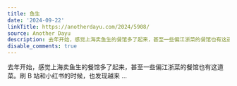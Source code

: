 ```yaml
---
title: 鱼生
date: '2024-09-22'
linkTitle: https://anotherdayu.com/2024/5908/
source: Another Dayu
description: 去年开始，感觉上海卖鱼生的餐馆多了起来，甚至一些偏江浙菜的餐馆也有这道菜。刷 B 站和小红书的时候，也发现越来 ...
disable_comments: true
---
```

去年开始，感觉上海卖鱼生的餐馆多了起来，甚至一些偏江浙菜的餐馆也有这道菜。刷 B 站和小红书的时候，也发现越来 ...